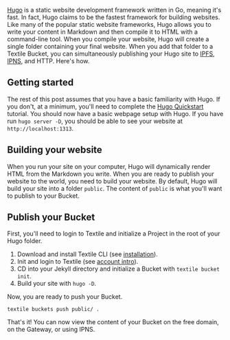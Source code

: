 [Hugo](https://gohugo.io/) is a static website development framework written in Go, meaning it's fast. In fact, Hugo claims to be the fastest framework for building websites. Like many of the popular static website frameworks, Hugo allows you to write your content in Markdown and then compile it to HTML with a command-line tool. When you compile your website, Hugo will create a single folder containing your final website. When you add that folder to a Textile Bucket, you can simultaneously publishing your Hugo site to [IPFS](https://ipfs.io/), [IPNS](https://docs.ipfs.io/guides/concepts/ipns/), and HTTP. Here's how.

## Getting started

The rest of this post assumes that you have a basic familiarity with Hugo. If you don't, at a minimum, you'll need to complete the [Hugo Quickstart](https://gohugo.io/getting-started/quick-start/) tutorial. You should now have a basic webpage setup with Hugo. If you have run `hugo server -D`, you should be able to see your website at `http://localhost:1313`.

## Building your website

When you run your site on your computer, Hugo will dynamically render HTML from the Markdown you write. When you are ready to publish your website to the world, you need to build your website. By default, Hugo will build your site into a folder `public`. The content of `public` is what you'll want to publish to your Bucket.

## Publish your Bucket

First, you'll need to login to Textile and initialize a Project in the root of your Hugo folder. 

1. Download and install Textile CLI (see [installation](/hub/accounts)).
2. Init and login to Textile (see [account intro](/hub/accounts)).
3. CD into your Jekyll directory and initialize a Bucket with `textile bucket init`.
4. Build your site with `hugo -D`.

Now, you are ready to push your Bucket.

`textile buckets push public/ .`

That's it! You can now view the content of your Bucket on the free domain, on the Gateway, or using IPNS.
